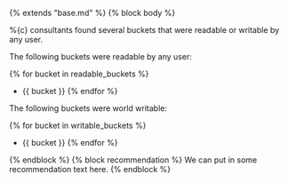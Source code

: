 {% extends "base.md" %}
{% block body %}

%{c} consultants found several buckets that were readable or writable by any user.

The following buckets were readable by any user:

{% for bucket in readable_buckets %}
- {{ bucket }}
{% endfor %}

The following buckets were world writable:

{% for bucket in writable_buckets %}
- {{ bucket }}
{% endfor %}

{% endblock %}
{% block recommendation %}
We can put in some recommendation text here.
{% endblock %}
